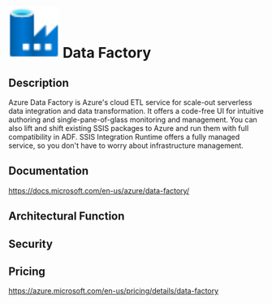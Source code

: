 # <img src ="../img/Data Factory.svg" width=100 /> Data Factory                 



## Description										
Azure Data Factory is Azure's cloud ETL service for scale-out serverless data integration and data transformation.  It offers a code-free UI for intuitive authoring and single-pane-of-glass monitoring and management. You can also lift and shift existing SSIS packages to Azure and run them with full compatibility in ADF. SSIS Integration Runtime offers a fully managed service, so you don't have to worry about infrastructure management.





## Documentation
https://docs.microsoft.com/en-us/azure/data-factory/



## Architectural Function




## Security




## Pricing
https://azure.microsoft.com/en-us/pricing/details/data-factory



